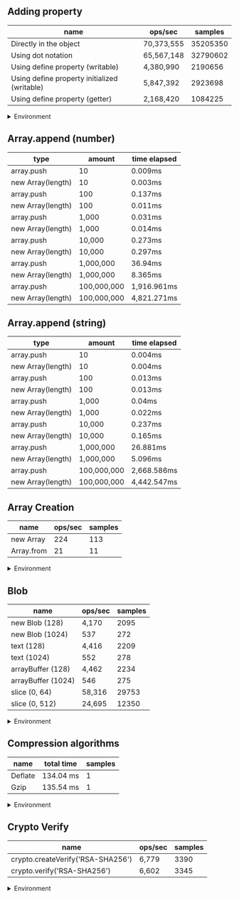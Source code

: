 ## Adding property

|name|ops/sec|samples|
|-|-|-|
|Directly in the object|70,373,555|35205350|
|Using dot notation|65,567,148|32790602|
|Using define property (writable)|4,380,990|2190656|
|Using define property initialized (writable)|5,847,392|2923698|
|Using define property (getter)|2,168,420|1084225|


<details>
<summary>Environment</summary>

* __Machine:__ linux x64 | 4 vCPUs | 7.6GB Mem
* __Run:__ Tue May 06 2025 18:01:33 GMT+0000 (Coordinated Universal Time)
* __Node:__ `v20.19.1`
</details>

<!--
{"environment":{"platform":"linux","arch":"x64","cpus":4,"totalMemory":7.597835540771484},"benchmarks":[{"name":"Directly in the object","samples":35205350,"opsSec":70373555.00795437},{"name":"Using dot notation","samples":32790602,"opsSec":65567148.763722405},{"name":"Using define property (writable)","samples":2190656,"opsSec":4380990.890891661},{"name":"Using define property initialized (writable)","samples":2923698,"opsSec":5847392.994440001},{"name":"Using define property (getter)","samples":1084225,"opsSec":2168420.257947742}]}-->

## Array.append (number)

|type|amount|time elapsed|
|-|-|-|
array.push|10|0.009ms
new Array(length)|10|0.003ms
array.push|100|0.137ms
new Array(length)|100|0.011ms
array.push|1,000|0.031ms
new Array(length)|1,000|0.014ms
array.push|10,000|0.273ms
new Array(length)|10,000|0.297ms
array.push|1,000,000|36.94ms
new Array(length)|1,000,000|8.365ms
array.push|100,000,000|1,916.961ms
new Array(length)|100,000,000|4,821.271ms
## Array.append (string)

|type|amount|time elapsed|
|-|-|-|
array.push|10|0.004ms
new Array(length)|10|0.004ms
array.push|100|0.013ms
new Array(length)|100|0.013ms
array.push|1,000|0.04ms
new Array(length)|1,000|0.022ms
array.push|10,000|0.237ms
new Array(length)|10,000|0.165ms
array.push|1,000,000|26.881ms
new Array(length)|1,000,000|5.096ms
array.push|100,000,000|2,668.586ms
new Array(length)|100,000,000|4,442.547ms

## Array Creation

|name|ops/sec|samples|
|-|-|-|
|new Array|224|113|
|Array.from|21|11|


<details>
<summary>Environment</summary>

* __Machine:__ linux x64 | 4 vCPUs | 7.6GB Mem
* __Run:__ Tue May 06 2025 18:10:22 GMT+0000 (Coordinated Universal Time)
* __Node:__ `v20.19.1`
</details>

<!--
{"environment":{"platform":"linux","arch":"x64","cpus":4,"totalMemory":7.597835540771484},"benchmarks":[{"name":"new Array","samples":113,"opsSec":224.74698476710483},{"name":"Array.from","samples":11,"opsSec":21.376689135205826}]}-->

## Blob

|name|ops/sec|samples|
|-|-|-|
|new Blob (128)|4,170|2095|
|new Blob (1024)|537|272|
|text (128)|4,416|2209|
|text (1024)|552|278|
|arrayBuffer (128)|4,462|2234|
|arrayBuffer (1024)|546|275|
|slice (0, 64)|58,316|29753|
|slice (0, 512)|24,695|12350|


<details>
<summary>Environment</summary>

* __Machine:__ linux x64 | 4 vCPUs | 7.6GB Mem
* __Run:__ Tue May 06 2025 18:16:36 GMT+0000 (Coordinated Universal Time)
* __Node:__ `v20.19.1`
</details>

<!--
{"environment":{"platform":"linux","arch":"x64","cpus":4,"totalMemory":7.597835540771484},"benchmarks":[{"name":"new Blob (128)","samples":2095,"opsSec":4170.476390213525},{"name":"new Blob (1024)","samples":272,"opsSec":537.9264797566884},{"name":"text (128)","samples":2209,"opsSec":4416.43505390439},{"name":"text (1024)","samples":278,"opsSec":552.8890514338505},{"name":"arrayBuffer (128)","samples":2234,"opsSec":4462.32641969694},{"name":"arrayBuffer (1024)","samples":275,"opsSec":546.6623421368367},{"name":"slice (0, 64)","samples":29753,"opsSec":58316.47089047497},{"name":"slice (0, 512)","samples":12350,"opsSec":24695.357618502727}]}-->

## Compression algorithms

|name|total time|samples|
|-|-|-|
|Deflate|134.04 ms|1|
|Gzip|135.54 ms|1|


<details>
<summary>Environment</summary>

* __Machine:__ linux x64 | 4 vCPUs | 7.6GB Mem
* __Run:__ Tue May 06 2025 18:19:17 GMT+0000 (Coordinated Universal Time)
* __Node:__ `v20.19.1`
</details>

<!--
{"environment":{"platform":"linux","arch":"x64","cpus":4,"totalMemory":7.597835540771484},"benchmarks":[{"name":"Deflate","samples":1,"totalTime":0.134036983},{"name":"Gzip","samples":1,"totalTime":0.135540509}]}-->

## Crypto Verify

|name|ops/sec|samples|
|-|-|-|
|crypto.createVerify('RSA-SHA256')|6,779|3390|
|crypto.verify('RSA-SHA256')|6,602|3345|


<details>
<summary>Environment</summary>

* __Machine:__ linux x64 | 4 vCPUs | 7.6GB Mem
* __Run:__ Tue May 06 2025 18:26:48 GMT+0000 (Coordinated Universal Time)
* __Node:__ `v20.19.1`
</details>

<!--
{"environment":{"platform":"linux","arch":"x64","cpus":4,"totalMemory":7.597835540771484},"benchmarks":[{"name":"crypto.createVerify('RSA-SHA256')","samples":3390,"opsSec":6779.248981239361},{"name":"crypto.verify('RSA-SHA256')","samples":3345,"opsSec":6602.18838563941}]}-->

